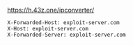 




https://h.43z.one/ipconverter/


```
X-Forwarded-Host: exploit-server.com
X-Host: exploit-server.com
X-Forwarded-Server: exploit-server.com
```



